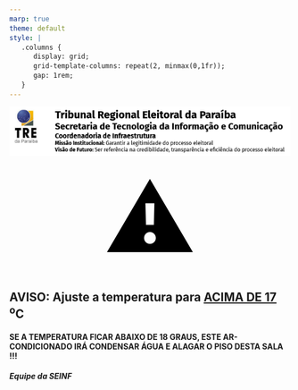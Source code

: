 ```yaml
---
marp: true
theme: default
style: |
   .columns {
      display: grid;
      grid-template-columns: repeat(2, minmax(0,1fr));
      gap: 1rem;
   }
---
```

<style scoped>
section {
  display: flex;
  flex-direction: column;
  justify-content: center;
  text-align: center;
}
</style>

![width:25cm](../../figuras/tre-pb-cabecalo-padrao-stic-coinf-seinf.png)

<center><span style="color: black; font-size: 160px">⚠</span></center>

## AVISO: Ajuste a temperatura para <u>ACIMA DE 17 </u><sup>o</sup>C

#### SE A TEMPERATURA FICAR ABAIXO DE 18 GRAUS, ESTE AR-CONDICIONADO IRÁ CONDENSAR ÁGUA E ALAGAR O PISO DESTA SALA !!!

##### Equipe da SEINF

